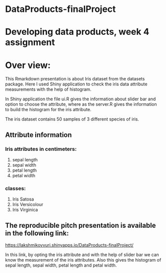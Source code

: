 # DataProducts-finalProject

# Developing data products, week 4 assignment

# Over view:

This Rmarkdown presentation is about Iris dataset from the datasets package. Here I used Shiny application to check the iris data attribute measurements with the help of histogram.
 
  In Shiny application the file ui.R gives the information about slider bar and option to choose the attribute, where as the server.R gives the information to build the histogram for the iris attribute.
 
 The iris dataset contains 50 samples of 3 different species of iris.

## Attribute information

### Iris attributes in centimeters:
1. sepal length
2. sepal width
3. petal length
4. petal width

### classes:
1. Iris Satosa
2. Iris Versicolour
3. Iris Virginica
   
## The reproducible pitch presentation is available in the following link:

https://lakshmikovvuri.shinyapps.io/DataProducts-finalProject/

In this link, by  opting the iris attribute and with the help of slider bar we can know the measurement of the iris attributes. 
Also this gives the histogram of sepal length, sepal width, petal length and petal width.


